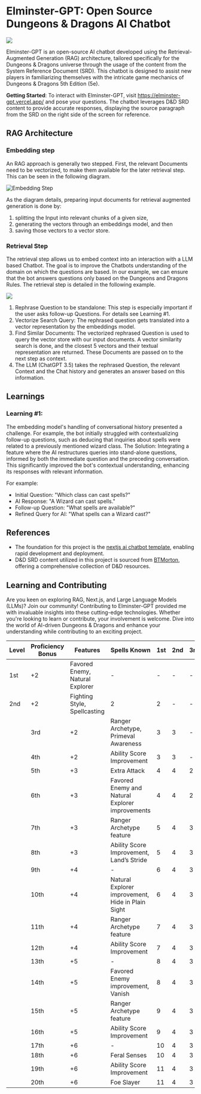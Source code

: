 # Elminster-GPT: Open Source Dungeons & Dragons AI Chatbot

![](public/readme-banner.png)

Elminster-GPT is an open-source AI chatbot developed using the Retrieval-Augmented Generation (RAG) architecture, tailored specifically for the Dungeons & Dragons universe through the usage of the content from the System Reference Document (SRD). This chatbot is designed to assist new players in familiarizing themselves with the intricate game mechanics of Dungeons & Dragons 5th Edition (5e).

**Getting Started**: To interact with Elminster-GPT, visit https://elminster-gpt.vercel.app/ and pose your questions. The chatbot leverages D&D SRD content to provide accurate responses, displaying the source paragraph from the SRD on the right side of the screen for reference.

## RAG Architecture

### Embedding step
An RAG approach is generally two stepped. First, the relevant Documents need to be vectorized, to make them available for the later retrieval step. This can be seen in the following diagram. 

![Embedding Step](public/Doc-Embedding-Step.drawio.png)

As the diagram details, preparing input documents for retrieval augmented generation is done by:
1. splitting the Input into relevant chunks of a given size, 
2. generating the vectors through an embeddings model, and then 
3. saving those vectors to a vector store.

### Retrieval Step

The retrieval step allows us to embed context into an interaction with a LLM based Chatbot. The goal is to improve the Chatbots understanding of the domain on which the questions are based. In our example, we can ensure that the bot answers questions only based on the Dungeons and Dragons Rules. The retrieval step is detailed in the following example. 

![](public/Retrieval-Step.drawio.png)

1. Rephrase Question to be standalone:  This step is especially important if the user asks follow-up Questions. For details see Learning #1.
2. Vectorize Search Query: The rephrased question gets translated into a vector representation by the embeddings model.
3. Find Similar Documents: The vectorized rephrased Question is used to query the vector store with our input documents. A vector similarity search is done, and the closest 5 vectors and their textual representation are returned. These Documents are passed on to the next step as context.
4. The LLM (ChatGPT 3.5) takes the rephrased Question, the relevant Context and the Chat history and generates an answer based on this information.  

## Learnings

### Learning #1:
The embedding model's handling of conversational history presented a challenge. For example, the bot initially struggled with contextualizing follow-up questions, such as deducing that inquiries about spells were related to a previously mentioned wizard class.
The Solution: Integrating a feature where the AI restructures queries into stand-alone questions, informed by both the immediate question and the preceding conversation. This significantly improved the bot's contextual understanding, enhancing its responses with relevant information.

For example:
* Initial Question: "Which class can cast spells?"
* AI Response: "A Wizard can cast spells."
* Follow-up Question: "What spells are available?"
* Refined Query for AI: "What spells can a Wizard cast?"

## References

* The foundation for this project is the [nextjs ai chatbot template](https://vercel.com/templates/next.js/nextjs-ai-chatbot), enabling rapid development and deployment.
* D&D SRD content utilized in this project is sourced from [BTMorton](https://github.com/BTMorton/dnd-5e-srd/tree/master/yaml), offering a comprehensive collection of D&D resources.

## Learning and Contributing

Are you keen on exploring RAG, Next.js, and Large Language Models (LLMs)? Join our community! Contributing to Elminster-GPT provided me with invaluable insights into these cutting-edge technologies. Whether you're looking to learn or contribute, your involvement is welcome. Dive into the world of AI-driven Dungeons & Dragons and enhance your understanding while contributing to an exciting project.

| Level | Proficiency Bonus | Features                                          | Spells Known | 1st | 2nd | 3rd | 4th | 5th |
|-------|-------------------|---------------------------------------------------|--------------|-----|-----|-----|-----|-----|
| 1st   | +2                | Favored Enemy, Natural Explorer                   | -            | -   | -   | -   | -   | -   |
| 2nd   | +2                | Fighting Style, Spellcasting                      | 2            | 2   | -   | -   | -   | -   |
        | 3rd   | +2                | Ranger Archetype, Primeval Awareness              | 3            | 3   | -   | -   | -   | -   |
        | 4th   | +2                | Ability Score Improvement                         | 3            | 3   | -   | -   | -   | -   |
        | 5th   | +3                | Extra Attack                                      | 4            | 4   | 2   | -   | -   | -   |
        | 6th   | +3                | Favored Enemy and Natural Explorer improvements   | 4            | 4   | 2   | -   | -   | -   |
        | 7th   | +3                | Ranger Archetype feature                          | 5            | 4   | 3   | -   | -   | -   |
        | 8th   | +3                | Ability Score Improvement, Land’s Stride          | 5            | 4   | 3   | -   | -   | -   |
        | 9th   | +4                | -                                                 | 6            | 4   | 3   | 2   | -   | -   |
        | 10th  | +4                | Natural Explorer improvement, Hide in Plain Sight | 6            | 4   | 3   | 2   | -   | -   |
        | 11th  | +4                | Ranger Archetype feature                          | 7            | 4   | 3   | 3   | -   | -   |
        | 12th  | +4                | Ability Score Improvement                         | 7            | 4   | 3   | 3   | -   | -   |
        | 13th  | +5                | -                                                 | 8            | 4   | 3   | 3   | 1   | -   |
        | 14th  | +5                | Favored Enemy improvement, Vanish                 | 8            | 4   | 3   | 3   | 1   | -   |
        | 15th  | +5                | Ranger Archetype feature                          | 9            | 4   | 3   | 3   | 2   | -   |
        | 16th  | +5                | Ability Score Improvement                         | 9            | 4   | 3   | 3   | 2   | -   |
        | 17th  | +6                | -                                                 | 10           | 4   | 3   | 3   | 3   | 1   |
        | 18th  | +6                | Feral Senses                                      | 10           | 4   | 3   | 3   | 3   | 1   |
        | 19th  | +6                | Ability Score Improvement                         | 11           | 4   | 3   | 3   | 3   | 2   |
        | 20th  | +6                | Foe Slayer                                        | 11           | 4   | 3   | 3   | 3   | 2   |
